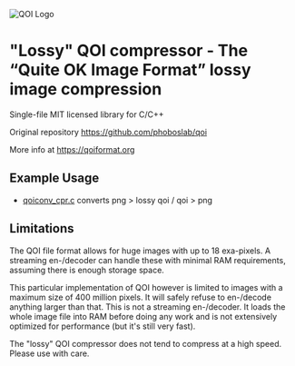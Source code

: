 ![QOI Logo](https://qoiformat.org/qoi-logo.svg)

# "Lossy" QOI compressor - The “Quite OK Image Format” lossy image compression

Single-file MIT licensed library for C/C++

Original repository https://github.com/phoboslab/qoi

More info at https://qoiformat.org

## Example Usage

- [qoiconv_cpr.c](https://github.com/Raven1996/qoi-compressor/blob/master/qoiconv_cpr.c)
converts png > lossy qoi / qoi > png

## Limitations

The QOI file format allows for huge images with up to 18 exa-pixels. A streaming 
en-/decoder can handle these with minimal RAM requirements, assuming there is 
enough storage space.

This particular implementation of QOI however is limited to images with a 
maximum size of 400 million pixels. It will safely refuse to en-/decode anything
larger than that. This is not a streaming en-/decoder. It loads the whole image
file into RAM before doing any work and is not extensively optimized for 
performance (but it's still very fast).

The "lossy" QOI compressor does not tend to compress at a high speed. Please use with care.